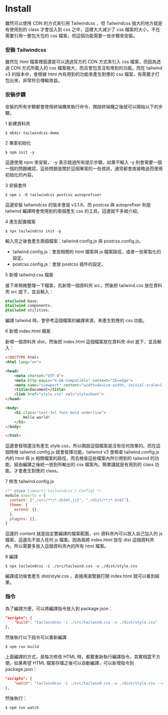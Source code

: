 # Install

雖然可以使用 CDN 的方式來引用 Tailwindcss ，但 Tailwindcss 強大的地方就是有使用到的 class 才會加入到 css 之中，這樣大大減少了 css 檔案的大小，不在需要引用一整包大包的 css 檔案，但這個功能需要一些步驟來安裝。



### 安裝 Tailwindcss

雖然在 html 檔案裡面還是可以透過官方的 CDN 方式來引入 css 檔案，但因為透過 CDN 方式所載入的 css 檔案極大，而且會包含沒有用到的功能。而在 tailwind v3 的版本中，會根據 html 內有用到的功能來產生對應的 css 檔案，有需要才打包出來，非常符合傳輸效益。

### 安裝步驟

安裝的所有步驟都會使用終端機來執行命令，開啟終端機之後就可以開始以下的步驟。



1 新建資料夾

```shell
$ mkdir tailwindcss-demo
```



2 專案初始化

```shell
$ npm init -y
```

這邊使用 npm 來安裝， -y 表示跳過所有提示步驟，如果不輸入 -y 則會需要一個一個的問題確認，這些問題是關於這個專案的一些資訊，通常都會直接略過而使用初始化的內容。



3 安裝套件

```shell
$ npm i -D tailwindcss postcss autoprefixer
```

這邊安裝 tailwindcss 的版本會是 v3.1.8，而 postcss 與 autoprefixer 則是 tailwind 編譯時會使用到的兩個產生 css 的工具，這邊就不多做介紹。



4 產生配置檔案

```shell
$ npx tailwindcss init -p
```

輸入完之後會產生兩個檔案：tailwind.config.js 與 postcss.config.js。

- tailwind.config.js：會放相關的 html 檔案與 js 檔案路徑，或者一些客製化的設定。
- postcss.config.js：會放 postcss 插件的設定。



5 新增 tailwind.css 檔案

接下來稍微整理一下檔案，先新增一個資料夾 src，然後把 tailwind.css 放在資料夾 src 底下，並且輸入：

```css
@tailwind base;
@tailwind components;
@tailwind utilities;
```

編譯 tailwind 時，會參考這個檔案的編譯來源，來產生對應的 css 功能。



6 新增 index.html 檔案

新增一個資料夾 dist，然後把 index.html 這個檔案放在資料夾 dist 底下，並且輸入：

```html
<!DOCTYPE html>
<html lang="en">

<head>
    <meta charset="UTF-8">
    <meta http-equiv="X-UA-Compatible" content="IE=edge">
    <meta name="viewport" content="width=device-width, initial-scale=1.0">
    <title>Document</title>
    <link href="style.css" rel="stylesheet">
</head>

<body>
    <h1 class="text-3xl font-bold underline">
        Hello world!
    </h1>
</body>

</html>
```

這邊會發現還沒有產生 style.css，所以開啟這個檔案是沒有任何效果的。而在這個時候 tailwind.config.js 就會發揮功能，tailwind v3 會檢查 tailwind.config.js 內的 html 與 js 相關檔案的路徑，而去檢查這些檔案內所引用到的 tailwind 的功能，經由編譯之後統一放到所輸出的 css 檔案內。簡單講就是有用到的 class 功能，才會產生對應的 class。



7 修改 tailwind.config.js

```javascript
/** @type {import('tailwindcss').Config} */
module.exports = {
  content: ["./src/**/*.{html,js}", "./dist/**/*.html"],
  theme: {
    extend: {},
  },
  plugins: [],
}
```

這邊的 content 就是設定要編譯的檔案範圍，src 資料夾內可以放入自己加入的 js 檔案，這邊先不放入任何 js 檔案。因為我將  index.html 放在 dist 這個資料夾內，所以需要多放入這個資料夾內的所有 html 檔案。



8 編譯

```shell
$ npx tailwindcss -i ./src/tailwind.css -o ./dist/style.css
```

編譯成功後會產生 dist/style.css ，直接用瀏覽器打開 index.html 就可以看到結果。



### 指令

為了編譯方便，可以將編譯指令放入到 package.json：

```json
"scripts": {
    "build": "tailwindcss -i ./src/tailwind.css -o ./dist/style.css"
},
```

然後執行以下指令可以重新編譯

```shell
$ npm run build
```

上面編譯的方式，是每次修改 HTML 時，都要重新執行編譯指令，其實相當不方便。如果希望 HTML 檔案存擋之後可以自動編譯，可以新增指令到 package.json：

```json
"scripts": {
    "watch": "tailwindcss -i ./src/tailwind.css -o ./dist/style.css --watch"
},
```

然後執行：

```shell
$ npm run watch
```
